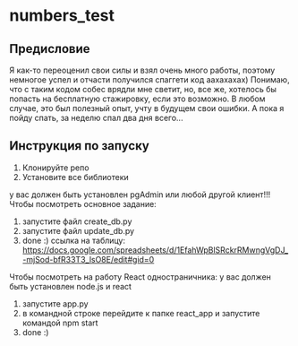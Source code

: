 # numbers_test
## Предисловие
Я как-то переоценил свои силы и взял очень много работы, поэтому немногое успел и отчасти получился спаггети код аахахахах)
Понимаю, что с таким кодом собес врядли мне светит, но, все же, хотелось бы попасть на бесплатную стажировку, если это возможно. В любом случае, это был полезный опыт, учту в будущем свои ошибки. А пока я пойду спать, за неделю спал два дня всего...

## Инструкция по запуску
1. Клонируйте репо
2. Установите все библиотеки

у вас должен быть установлен pgAdmin или любой другой клиент!!!
Чтобы посмотреть основное задание: 
1. запустите файл create_db.py
2. запустите файл update_db.py
3. done :)
ссылка на таблицу: https://docs.google.com/spreadsheets/d/1EfahWpBlSRckrRMwngVgDJ_-mjSod-bfR33T3_lsO8E/edit#gid=0

Чтобы посмотреть на работу React одностраничника:
у вас должен быть установлен node.js и react
1. запустите app.py
2. в командной строке перейдите к папке react_app и запустите командой npm start
3. done :)

